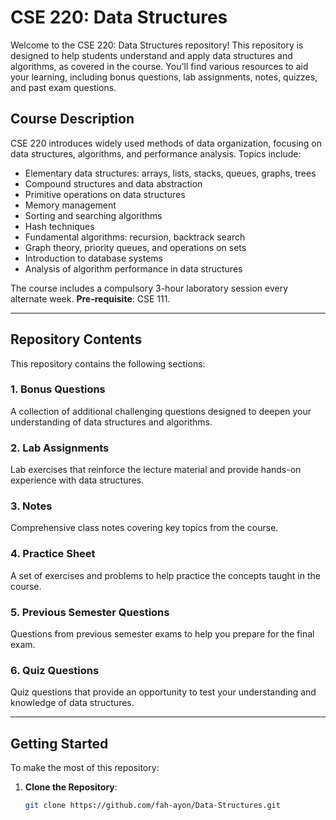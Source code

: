 # CSE 220: Data Structures

Welcome to the CSE 220: Data Structures repository! This repository is designed to help students understand and apply data structures and algorithms, as covered in the course. You'll find various resources to aid your learning, including bonus questions, lab assignments, notes, quizzes, and past exam questions.

## Course Description
CSE 220 introduces widely used methods of data organization, focusing on data structures, algorithms, and performance analysis. Topics include:

- Elementary data structures: arrays, lists, stacks, queues, graphs, trees
- Compound structures and data abstraction
- Primitive operations on data structures
- Memory management
- Sorting and searching algorithms
- Hash techniques
- Fundamental algorithms: recursion, backtrack search
- Graph theory, priority queues, and operations on sets
- Introduction to database systems
- Analysis of algorithm performance in data structures

The course includes a compulsory 3-hour laboratory session every alternate week. **Pre-requisite**: CSE 111.

---

## Repository Contents
This repository contains the following sections:

### 1. **Bonus Questions**
A collection of additional challenging questions designed to deepen your understanding of data structures and algorithms.

### 2. **Lab Assignments**
Lab exercises that reinforce the lecture material and provide hands-on experience with data structures.

### 3. **Notes**
Comprehensive class notes covering key topics from the course.

### 4. **Practice Sheet**
A set of exercises and problems to help practice the concepts taught in the course.

### 5. **Previous Semester Questions**
Questions from previous semester exams to help you prepare for the final exam.

### 6. **Quiz Questions**
Quiz questions that provide an opportunity to test your understanding and knowledge of data structures.

---

## Getting Started
To make the most of this repository:

1. **Clone the Repository**:  
   ```bash
   git clone https://github.com/fah-ayon/Data-Structures.git
   ```





